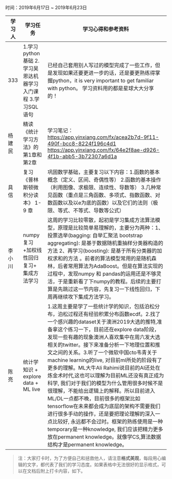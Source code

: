 时间：2019年6月17日 ~ 2019年6月23日

学习人|学习任务|学习心得和参考资料
------ | ------ | ------ 
333 | 1.学习 python基础  2.学习吴恩达机器学习入门课程  3.学习SQL语句| 已经自己套用别人写过的模型完成了一些工作，但是发现如果还要更进一步的话，还是要更熟练得掌握python，it is very important to get familiar with python。 学习资料用的都是星球大大分享的！
杨建民 | 精读《统计学习方法》的第1章和第2章|学习笔记：https://app.yinxiang.com/fx/acea2b7d-9f11-490f-bcc8-8224f196c4d1 https://app.yinxiang.com/fx/64e2f8ae-d926-4f1b-abb5-3b72307a6d1a
具信 |复习《普林斯顿微积分读本》 1- 9 章  | 巩固数学基础，主要复习以下内容：1.函数的基本概念（定义、区间、奇偶性等） 2.函数的基本操作（利用图像、求极限、连续性、导数等） 3.几种常见函数（重点是三角函数、多项式、指数函数、对数函数以及以e为底的函数）以及它们的法则（极限、等式、不等式、导数等公式）
李小川 | numpy复习 +加权线性回归复习+ 集成方法学习 | 这周的学习比较零散，起初是学习集成方法算法模型，原理是比较简单易理解的，主要分为两种：1、投票选举(bagging: 自举汇聚法 bootstrap aggregating): 是基于数据随机重抽样分类器构造的方法 2、再学习(boosting): 是基于所有分类器的加权求和的方法 。前者的算法模型常用的是随机森林，后者常用算法为AdaBoost。但是在算法实现的过程中，发现numpy 和 pandas的运用还是不够灵活，于是重新看了下numpy的教程。后续的主要打算是先跳过这一节内容，先复习一下线性回归，下周再继续攻下集成方法学习。
陈亮 | 统计学知识 + explore data + ML live | 1.这周主要是学了一些统计学的知识，包括泊松分布，泊松过程还有经验积累分布函数ecdf。2.找了一个感兴趣的dataset关于澳洲2019大选的推特,准备拿这个练习一下，目前还在explore data阶段，发现一些有趣的现象澳洲人喜欢集中在周六发大选相关的twitter。接下来准备分析一下地理位置和推文之间的关系。3.听了一个微软中国cto韦青关于machine learning的live, 对目前ml所处的阶段有了更多的理解。ML大牛Ali Rahimi说目前的AI还处在炼金术时代,这也可以理解为目前ML还没有真正成为科学, 我们对于我们的模型为什么管用很多时候不是很理解，不能给出逻辑上的解释。所以目前进入ML/DL一点都不晚，目前很多的框架比如tensorflow在未来都会成为底层的架构不需要我们进行很多手动的操作，还是要把理论理解的深入一点比较好, 永远都不会过时。框架的熟练使用是一种temporary是一种knowledge, 我们应该把精力更多放在permanent knowledge。就像学CS,算法数据结构才是permanent knowledge。
> 注：大家打卡时，为了方便自己和拯救他人，请注意**格式美观**，每段用心编辑的文字，都代表了我们的学习态度。如果表格中无法很好的显示格式，可以在文档后附上打卡内容，如下。
